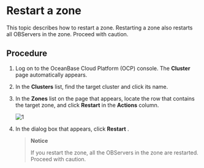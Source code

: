 # Restart a zone

This topic describes how to restart a zone. Restarting a zone also restarts all OBServers in the zone. Proceed with caution.

## Procedure

1. Log on to the OceanBase Cloud Platform (OCP) console. The **Cluster** page automatically appears.

2. In the **Clusters** list, find the target cluster and click its name.

3. In the **Zones** list on the page that appears, locate the row that contains the target zone, and click **Restart** in the **Actions** column.

   ![1](https://help-static-aliyun-doc.aliyuncs.com/assets/img/en-US/6225306461/p383342.png)

4. In the dialog box that appears, click **Restart** .

   > **Notice**
   >
   > If you restart the zone, all the OBServers in the zone are restarted. Proceed with caution.

